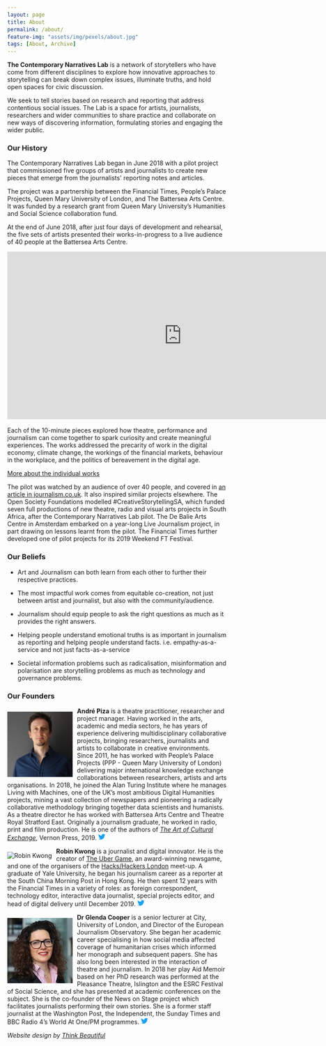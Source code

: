 ```yaml
---
layout: page
title: About
permalink: /about/
feature-img: "assets/img/pexels/about.jpg"
tags: [About, Archive]
---
```


**The Contemporary Narratives Lab** is a network of storytellers who have come from different disciplines to explore how innovative approaches to storytelling can break down complex issues, illuminate truths, and hold open spaces for civic discussion.

We seek to tell stories based on research and reporting that address contentious social issues. The Lab is a space for artists, journalists, researchers and wider communities to share practice and collaborate on new ways of discovering information, formulating stories and engaging the wider public.

### Our History

The Contemporary Narratives Lab began in June 2018 with a pilot project that commissioned five groups of artists and journalists to create new pieces that emerge from the journalists' reporting notes and articles.

The project was a partnership between the Financial Times, People’s Palace Projects, Queen Mary University of London, and The Battersea Arts Centre. It was funded by a research grant from Queen Mary University’s Humanities and Social Science collaboration fund.

At the end of June 2018, after just four days of development and rehearsal, the five sets of artists presented their works-in-progress to a live audience of 40 people at the Battersea Arts Centre. 

<div class="videowrapper">
<iframe width="800" height="385" src="https://www.youtube.com/embed/Q6O_iX6YOEw" frameborder="0" allow="accelerometer; autoplay; encrypted-media; gyroscope; picture-in-picture" allowfullscreen></iframe>
</div>

Each of the 10-minute pieces explored how theatre, performance and journalism can come together to spark curiosity and create meaningful experiences. The works addressed the precarity of work in the digital economy, climate change, the workings of the financial markets, behaviour in the workplace, and the politics of bereavement in the digital age.

[More about the individual works](https://contemporarynarratives.org/portfolio/worktribes)

The pilot was watched by an audience of over 40 people, and covered in [an article in journalism.co.uk](https://www.journalism.co.uk/news/the-financial-times-experiments-mixing-journalism-with-performance-to-engage-wider-audiences/s2/a724520/). It also inspired similar projects elsewhere. The Open Society Foundations modelled #CreativeStorytellingSA, which funded seven full productions of new theatre, radio and visual arts projects in South Africa, after the Contemporary Narratives Lab pilot. The De Balie Arts Centre in Amsterdam embarked on a year-long Live Journalism project, in part drawing on lessons learnt from the pilot. The Financial Times further developed one of pilot projects for its 2019 Weekend FT Festival.


### Our Beliefs

* Art and Journalism can both learn from each other to further their respective practices. 

* The most impactful work comes from equitable co-creation, not just between artist and journalist, but also with the community/audience.

* Journalism should equip people to ask the right questions as much as it provides the right answers.

* Helping people understand emotional truths is as important in journalism as reporting and helping people understand facts. i.e. empathy-as-a-service and not just facts-as-a-service

* Societal information problems such as radicalisation, misinformation and polarisation are storytelling problems as much as  technology and governance problems.

### Our Founders

<p>
	<img 
	alt="Andre Piza" 
	src="/assets/img/andre.jpeg"
	width="150px"
	height="150px"
	style="float: left; margin-right: 10px; margin-top: 10px; padding: 0;">

<strong>André Piza</strong> is a theatre practitioner, researcher and project manager. Having worked in the arts, academic and media sectors, he has years of experience delivering multidisciplinary collaborative projects, bringing researchers, journalists and artists to collaborate in creative environments. Since 2011, he has worked with People’s Palace Projects (PPP - Queen Mary University of London) delivering major international knowledge exchange collaborations between researchers, artists and arts organisations. In 2018, he joined the Alan Turing Institute where he manages Living with Machines, one of the UK’s most ambitious Digital Humanities projects, mining a vast collection of newspapers and pioneering a radically collaborative methodology bringing together data scientists and humanists. As a theatre director he has worked with Battersea Arts Centre and Theatre Royal Stratford East. Originally a journalism graduate, he worked in radio, print and film production. He is one of the authors of <i><a href="https://vernonpress.com/book/493" target="blank">The Art of Cultural Exchange</a></i>, Vernon Press, 2019. <a href="https://twitter.com/andrepiza"><svg xmlns="http://www.w3.org/2000/svg" width="16" height="16" fill="rgba(29,161,242,1.00)" class="bi bi-twitter" viewBox="0 0 16 16">
  <path d="M5.026 15c6.038 0 9.341-5.003 9.341-9.334 0-.14 0-.282-.006-.422A6.685 6.685 0 0 0 16 3.542a6.658 6.658 0 0 1-1.889.518 3.301 3.301 0 0 0 1.447-1.817 6.533 6.533 0 0 1-2.087.793A3.286 3.286 0 0 0 7.875 6.03a9.325 9.325 0 0 1-6.767-3.429 3.289 3.289 0 0 0 1.018 4.382A3.323 3.323 0 0 1 .64 6.575v.045a3.288 3.288 0 0 0 2.632 3.218 3.203 3.203 0 0 1-.865.115 3.23 3.23 0 0 1-.614-.057 3.283 3.283 0 0 0 3.067 2.277A6.588 6.588 0 0 1 .78 13.58a6.32 6.32 0 0 1-.78-.045A9.344 9.344 0 0 0 5.026 15z"/>
</svg></a>
</p>

<p>
<img 
	alt="Robin Kwong" 
	src="https://avatars3.githubusercontent.com/u/6748749?s=150&v=4" 
	style="float: left; margin-right: 10px; margin-top: 10px; padding: 0;">

<strong>Robin Kwong</strong> is a journalist and digital innovator. He is the creator of <a href="https://ig.ft.com/ubergame/" target="blank">The Uber Game</a>, an award-winning newsgame, and one of the organisers of the <a href="https://www.hackshackersldn.co.uk/" target="blank">Hacks/Hackers London</a> meet-up. A graduate of Yale University, he began his journalism career as a reporter at the South China Morning Post in Hong Kong. He then spent 12 years with the Financial Times in a variety of roles: as foreign correspondent, technology editor, interactive data journalist, special projects editor, and head of digital delivery until December 2019.
<a href="https://twitter.com/robinkwong"><svg xmlns="http://www.w3.org/2000/svg" width="16" height="16" fill="rgba(29,161,242,1.00)" class="bi bi-twitter" viewBox="0 0 16 16">
  <path d="M5.026 15c6.038 0 9.341-5.003 9.341-9.334 0-.14 0-.282-.006-.422A6.685 6.685 0 0 0 16 3.542a6.658 6.658 0 0 1-1.889.518 3.301 3.301 0 0 0 1.447-1.817 6.533 6.533 0 0 1-2.087.793A3.286 3.286 0 0 0 7.875 6.03a9.325 9.325 0 0 1-6.767-3.429 3.289 3.289 0 0 0 1.018 4.382A3.323 3.323 0 0 1 .64 6.575v.045a3.288 3.288 0 0 0 2.632 3.218 3.203 3.203 0 0 1-.865.115 3.23 3.23 0 0 1-.614-.057 3.283 3.283 0 0 0 3.067 2.277A6.588 6.588 0 0 1 .78 13.58a6.32 6.32 0 0 1-.78-.045A9.344 9.344 0 0 0 5.026 15z"/>
</svg></a>

</p>
 
<p>
	<img 
	alt="Glenda Cooper" 
	src="/assets/img/glenda.jpg"
	width="150px"
	height="150px"
	style="float: left; margin-right: 10px; margin-top: 10px; padding: 0;">

<strong>Dr Glenda Cooper</strong> is a senior lecturer at City, University of London, and Director of the European Journalism Observatory. She began her academic career specialising in how social media affected coverage of humanitarian crises which informed her monograph and subsequent papers. She has also long been interested in the interaction of theatre and journalism. In 2018 her play Aid Memoir based on her PhD research was performed at the Pleasance Theatre, Islington and the ESRC Festival of Social Science, and she has presented at academic conferences on the subject.  She is the co-founder of the News on Stage project which facilitates journalists performing their own stories. She is a former staff journalist at the Washington Post, the Independent, the Sunday Times and BBC Radio 4’s World At One/PM programmes. <a href="https://twitter.com/glendacooper"><svg xmlns="http://www.w3.org/2000/svg" width="16" height="16" fill="rgba(29,161,242,1.00)" class="bi bi-twitter" viewBox="0 0 16 16">
  <path d="M5.026 15c6.038 0 9.341-5.003 9.341-9.334 0-.14 0-.282-.006-.422A6.685 6.685 0 0 0 16 3.542a6.658 6.658 0 0 1-1.889.518 3.301 3.301 0 0 0 1.447-1.817 6.533 6.533 0 0 1-2.087.793A3.286 3.286 0 0 0 7.875 6.03a9.325 9.325 0 0 1-6.767-3.429 3.289 3.289 0 0 0 1.018 4.382A3.323 3.323 0 0 1 .64 6.575v.045a3.288 3.288 0 0 0 2.632 3.218 3.203 3.203 0 0 1-.865.115 3.23 3.23 0 0 1-.614-.057 3.283 3.283 0 0 0 3.067 2.277A6.588 6.588 0 0 1 .78 13.58a6.32 6.32 0 0 1-.78-.045A9.344 9.344 0 0 0 5.026 15z"/>
</svg></a>
</p>

_Website design by [Think Beautiful](thinkbeautifuldesign.co.uk)_